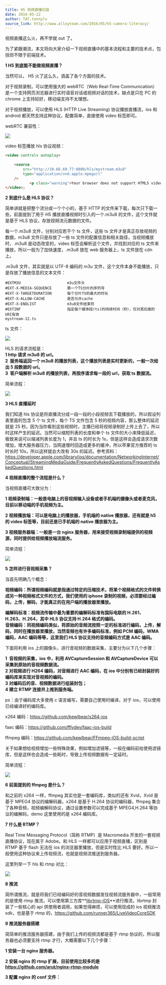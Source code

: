 ```yaml
---
title: H5 视频直播扫盲
date: 2016-05-22
author: TAT.tennylv
source_link: http://www.alloyteam.com/2016/05/h5-camera-literacy/
---
```


<!-- {% raw %} - for jekyll -->

视频直播这么火，再不学就 out 了。

为了紧跟潮流，本文将向大家介绍一下视频直播中的基本流程和主要的技术点，包括但不限于前端技术。

**1 H5 到底能不能做视频直播？**

当然可以， H5 火了这么久，涵盖了各个方面的技术。

对于视频录制，可以使用强大的 webRTC（Web Real-Time Communication）是一个支持网页浏览器进行实时语音对话或视频对话的技术，缺点是只在 PC 的 chrome 上支持较好，移动端支持不太理想。

对于视频播放，可以使用 HLS (HTTP Live Streaming) 协议播放直播流，ios 和 android 都天然支持这种协议，配置简单，直接使用 video 标签即可。

webRTC 兼容性：

![](http://tenny.qiniudn.com/%E5%B1%8F%E5%B9%95%E5%BF%AB%E7%85%A7%202016-05-23%2010.24.48.png)

video 标签播放 hls 协议视频：

```html
<video controls autoplay>
           
    <source
        src="http://10.66.69.77:8080/hls/mystream.m3u8"
        type="application/vnd.apple.mpegurl"
    />
           <p class="warning">Your browser does not support HTML5 video.</p>  
</video>;
```

**2 到底什么是 HLS 协议？**

简单讲就是把整个流分成一个个小的，基于 HTTP 的文件来下载，每次只下载一些，前面提到了用于 H5 播放直播视频时引入的一个.m3u8 的文件，这个文件就是基于 HLS 协议，存放视频流元数据的文件。

每一个.m3u8 文件，分别对应若干个 ts 文件，这些 ts 文件才是真正存放视频的数据，m3u8 文件只是存放了一些 ts 文件的配置信息和相关路径，当视频播放时，.m3u8 是动态改变的，video 标签会解析这个文件，并找到对应的 ts 文件来播放，所以一般为了加快速度，.m3u8 放在 web 服务器上，ts 文件放在 cdn 上。

.m3u8 文件，其实就是以 UTF-8 编码的 m3u 文件，这个文件本身不能播放，只是存放了播放信息的文本文件：

    ​#EXTM3U                     m3u文件头
    #EXT-X-MEDIA-SEQUENCE       第一个TS分片的序列号
    #EXT-X-TARGETDURATION       每个分片TS的最大的时长
    #EXT-X-ALLOW-CACHE          是否允许cache
    #EXT-X-ENDLIST              m3u8文件结束符
    #EXTINF                     指定每个媒体段(ts)的持续时间（秒），仅对其后面的URI有效
    mystream-12.ts

ts 文件：

![](http://tenny.qiniudn.com/%E5%B1%8F%E5%B9%95%E5%BF%AB%E7%85%A7%202016-05-23%2011.09.29.png)

HLS 的请求流程是：  
**1 http 请求 m3u8 的 url。  
2  服务端返回一个 m3u8 的播放列表，这个播放列表是实时更新的，一般一次给出 5 段数据的 url。  
3  客户端解析 m3u8 的播放列表，再按序请求每一段的 url，获取 ts 数据流。**

简单流程：

![](http://tenny.qiniudn.com/%E5%B1%8F%E5%B9%95%E5%BF%AB%E7%85%A7%202016-05-23%2011.20.29.png)

**3 HLS 直播延时**

我们知道 hls 协议是将直播流分成一段一段的小段视频去下载播放的，所以假设列表里面的包含 5 个 ts 文件，每个 TS 文件包含 5 秒的视频内容，那么整体的延迟就是 25 秒。因为当你看到这些视频时，主播已经将视频录制好上传上去了，所以时这样产生的延迟。当然可以缩短列表的长度和单个 ts 文件的大小来降低延迟，极致来说可以缩减列表长度为 1，并且 ts 的时长为 1s，但是这样会造成请求次数增加，增大服务器压力，当网速慢时回造成更多的缓冲，所以苹果官方推荐的 ts 时长时 10s，所以这样就会大改有 30s 的延迟。参考资料：<https://developer.apple.com/library/ios/documentation/NetworkingInternet/Conceptual/StreamingMediaGuide/FrequentlyAskedQuestions/FrequentlyAskedQuestions.html>

**4 视频直播的整个流程是什么？**

当视频直播可大致分为：

**1 视频录制端：一般是电脑上的音视频输入设备或者手机端的摄像头或者麦克风，目前以移动端的手机视频为主。**

**2 视频播放端：可以是电脑上的播放器，手机端的 native 播放器，还有就是 h5 的 video 标签等，目前还是已手机端的 native 播放器为主。**

**3 视频服务器端：一般是一台 nginx 服务器，用来接受视频录制端提供的视频源，同时提供给视频播放端流服务。**

简单流程：

![](http://tenny.qiniudn.com/%E5%B1%8F%E5%B9%95%E5%BF%AB%E7%85%A7%202016-05-23%2011.33.20.png)

**5 怎样进行音视频采集？**

当首先明确几个概念：

**视频编码：所谓视频编码就是指通过特定的压缩技术，将某个视频格式的文件转换成另一种视频格式文件的方式，我们使用的 iphone 录制的视频，必须要经过编码，上传，解码，才能真正的在用户端的播放器里播放。**

**编解码标准：视频流传输中最为重要的编解码标准有国际电联的 H.261、H.263、H.264，其中 HLS 协议支持 H.264 格式的编码。  
音频编码：同视频编码类似，将原始的音频流按照一定的标准进行编码，上传，解码，同时在播放器里播放，当然音频也有许多编码标准，例如 PCM 编码，WMA 编码，AAC 编码等等，这里我们 HLS 协议支持的音频编码方式是 AAC 编码。**

下面将利用 ios 上的摄像头，进行音视频的数据采集，主要分为以下几个步骤：

**1  音视频的采集，ios 中，利用 AVCaptureSession 和 AVCaptureDevice 可以采集到原始的音视频数据流。  
2 对视频进行 H264 编码，对音频进行 AAC 编码，在 ios 中分别有已经封装好的编码库来实现对音视频的编码。  
3 对编码后的音、视频数据进行组装封包；  
4 建立 RTMP 连接并上推到服务端。**

ps：由于编码库大多使用 c 语言编写，需要自己使用时编译，对于 ios，可以使用已经编译好的编码库。

x264 编码：<https://github.com/kewlbear/x264-ios>

faac 编码：<https://github.com/fflydev/faac-ios-build>

ffmpeg 编码：<https://github.com/kewlbear/FFmpeg-iOS-build-script>

关于如果想给视频增加一些特殊效果，例如增加滤镜等，一般在编码前给使用滤镜库，但是这样也会造成一些耗时，导致上传视频数据有一定延时。

简单流程：

![](http://tenny.qiniudn.com/%E5%B1%8F%E5%B9%95%E5%BF%AB%E7%85%A7%202016-05-23%2012.07.49.png)

**6 前面提到的 ffmpeg 是什么？**

和之前的 x264 一样，ffmpeg 其实也是一套编码库，类似的还有 Xvid，Xvid 是基于 MPEG4 协议的编解码器，x264 是基于 H.264 协议的编码器，ffmpeg 集合了各种音频，视频编解码协议，通过设置参数可以完成基于 MPEG4,H.264 等协议的编解码，demo 这里使用的是 x264 编码库。

**7 什么是 RTMP？**

Real Time Messaging Protocol（简称 RTMP）是 Macromedia 开发的一套视频直播协议，现在属于 Adobe。和 HLS 一样都可以应用于视频直播，区别是 RTMP 基于 flash 无法在 ios 的浏览器里播放，但是实时性比 HLS 要好。所以一般使用这种协议来上传视频流，也就是视频流推送到服务器。

这里列举一下 hls 和 rtmp 对比：

![](http://tenny.qiniudn.com/%E5%B1%8F%E5%B9%95%E5%BF%AB%E7%85%A7%202016-05-25%2010.43.02.png)

**8 推流**

简所谓推流，就是将我们已经编码好的音视频数据发往视频流服务器中，一般常用的是使用 rtmp 推流，可以使用第三方库**[librtmp-iOS](https://github.com/ifactorylab/librtmp-iOS)**进行推流，librtmp 封装了一些核心的 api 供使用者调用，如果觉得麻烦，可以使用现成的 ios 视频推流 sdk，也是基于 rtmp 的，<https://github.com/runner365/LiveVideoCoreSDK>

**9 推流服务器搭建**

简简单的推流服务器搭建，由于我们上传的视频流都是基于 rtmp 协议的，所以服务器也必须要支持 rtmp 才行，大概需要以下几个步骤：

**1 安装一台 nginx 服务器。**

**2 安装 nginx 的 rtmp 扩展，目前使用比较多的是 <https://github.com/arut/nginx-rtmp-module>**

**3 配置 nginx 的 conf 文件：**


<!-- {% endraw %} - for jekyll -->